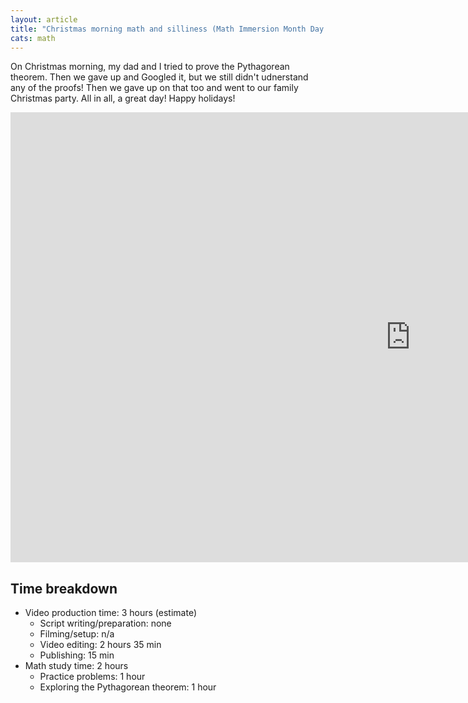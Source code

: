 ```yaml
---
layout: article
title: "Christmas morning math and silliness (Math Immersion Month Day 25)"
cats: math
---
```


On Christmas morning, my dad and I tried to prove the Pythagorean theorem. Then we gave up and Googled it, but we still didn't udnerstand any of the proofs! Then we gave up on that too and went to our family Christmas party. All in all, a great day! Happy holidays!

<iframe width="1280" height="720" src="https://www.youtube.com/embed/VtslXD37zJA" frameborder="0" allowfullscreen></iframe>

## Time breakdown

- Video production time: 3 hours (estimate)
  - Script writing/preparation: none
  - Filming/setup: n/a
  - Video editing: 2 hours 35 min
  - Publishing: 15 min
- Math study time: 2 hours
  - Practice problems: 1 hour
  - Exploring the Pythagorean theorem: 1 hour